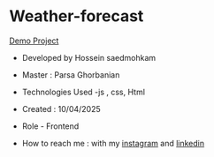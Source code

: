 # Weather-forecast


[Demo Project]( https://hosseinsaedmohkam.github.io/Weather-forecast/)

- Developed by Hossein saedmohkam

- Master : Parsa Ghorbanian 

- Technologies Used -js , css, Html 

- Created : 10/04/2025

- Role - Frontend

- How to reach me : with my [instagram](https://www.instagram.com/Hossein_saedmohkam.dev) and [linkedin](https://www.linkedin.com/in/Hossein-saedmohkam)
